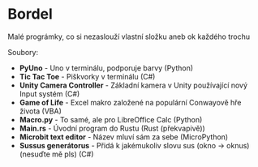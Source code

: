 # Bordel
Malé prográmky, co si nezaslouží vlastní složku aneb ok každého trochu

Soubory:
- **PyUno** - Uno v terminálu, podporuje barvy (Python)
- **Tic Tac Toe** - Piškvorky v terminálu (C#)
- **Unity Camera Controller** - Základní kamera v Unity používající nový Input systém (C#)
- **Game of Life** - Excel makro založené na populární Conwayově hře života (VBA)
- **Macro.py** - To samé, ale pro LibreOffice Calc (Python)
- **Main.rs** - Úvodní program do Rustu (Rust (překvapivě))
- **Microbit text editor** - Název mluví sám za sebe (MicroPython)
- **Sussus generátorus** - Přidá k jakémukoliv slovu sus (okno -> oknus) (nesuďte mě pls) (C#)
